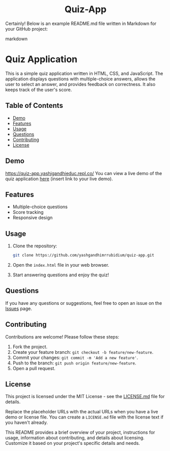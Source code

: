 <center><h1>  Quiz-App   </h1></center>
Certainly! Below is an example README.md file written in Markdown for your GitHub project:

markdown
# Quiz Application

This is a simple quiz application written in HTML, CSS, and JavaScript. The application displays questions with multiple-choice answers, allows the user to select an answer, and provides feedback on correctness. It also keeps track of the user's score.

## Table of Contents

- [Demo](#demo)
- [Features](#features)
- [Usage](#usage)
- [Questions](#questions)
- [Contributing](#contributing)
- [License](#license)

## Demo
https://quiz-app.yashjgandhieduc.repl.co/
You can view a live demo of the quiz application [here](#) (insert link to your live demo).

## Features

- Multiple-choice questions
- Score tracking
- Responsive design

## Usage

1. Clone the repository:

   ```bash
   git clone https://github.com/yashgandhimrrubidium/quiz-app.git
   ```

2. Open the `index.html` file in your web browser.

3. Start answering questions and enjoy the quiz!

## Questions

If you have any questions or suggestions, feel free to open an issue on the [Issues](https://github.com/your-username/quiz-application/issues) page.

## Contributing

Contributions are welcome! Please follow these steps:

1. Fork the project.
2. Create your feature branch: `git checkout -b feature/new-feature`.
3. Commit your changes: `git commit -m 'Add a new feature'`.
4. Push to the branch: `git push origin feature/new-feature`.
5. Open a pull request.

## License

This project is licensed under the MIT License - see the [LICENSE.md](LICENSE.md) file for details.

Replace the placeholder URLs with the actual URLs when you have a live demo or license file. You can create a `LICENSE.md` file with the license text if you haven't already.

This README provides a brief overview of your project, instructions for usage, information about contributing, and details about licensing. Customize it based on your project's specific details and needs.
